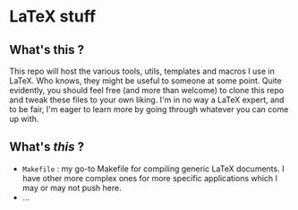 # LaTeX stuff

## What's this ?
This repo will host the various tools, utils, templates and macros I use in
LaTeX. Who knows, they might be useful to someone at some point. Quite
evidently, you should feel free (and more than welcome) to clone this repo and
tweak these files to your own liking. I'm in no way a LaTeX expert, and to be
fair, I'm eager to learn more by going through whatever you can come up with.

## What's *this* ?
- `Makefile` : my go-to Makefile for compiling generic LaTeX documents. I have
  other more complex ones for more specific applications which I may or may not
  push here.
- ...
